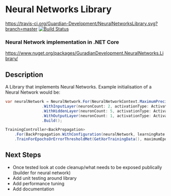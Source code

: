 # Neural Networks Library
https://travis-ci.org/Guardian-Development/NeuralNetworksLibrary.svg?branch=master
[![Build Status](https://travis-ci.org/Guardian-Development/NeuralNetworksLibrary.svg?branch=master)](https://travis-ci.org/Guardian-Development/NeuralNetworksLibrary)

### Neural Network implementation in .NET Core
https://www.nuget.org/packages/GuradianDevelopment.NeuralNetworks.Library/

## Description
A Library that implements Neural Networks. Example initialisation of a Neural Network would be: 

```csharp
var neuralNetwork = NeuralNetwork.For(NeuralNetworkContext.MaximumPrecision)
                .WithInputLayer(neuronCount: 2, activationType: ActivationType.Sigmoid)
                .WithHiddenLayer(neuronCount: 5, activationType: ActivationType.TanH)
                .WithOutputLayer(neuronCount: 1, activationType: ActivationType.Sigmoid)
                .Build();

TrainingController<BackPropagation>
	.For(BackPropagation.WithConfiguration(neuralNetwork, learningRate: 0.4, momentum: 0.9))
	.TrainForEpochsOrErrorThresholdMet(GetXorTrainingData(), maximumEpochs: 3000, errorThreshold: 0.1);
```
## Next Steps
- Once tested look at code cleanup/what needs to be exposed publically (builder for neural network)
- Add unit testing around library
- Add performance tuning 
- Add documentation